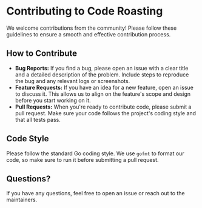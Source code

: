 # Contributing to Code Roasting

We welcome contributions from the community! Please follow these guidelines to ensure a smooth and effective contribution process.

## How to Contribute

- **Bug Reports:** If you find a bug, please open an issue with a clear title and a detailed description of the problem. Include steps to reproduce the bug and any relevant logs or screenshots.
- **Feature Requests:** If you have an idea for a new feature, open an issue to discuss it. This allows us to align on the feature's scope and design before you start working on it.
- **Pull Requests:** When you're ready to contribute code, please submit a pull request. Make sure your code follows the project's coding style and that all tests pass.

## Code Style

Please follow the standard Go coding style. We use `gofmt` to format our code, so make sure to run it before submitting a pull request.

## Questions?

If you have any questions, feel free to open an issue or reach out to the maintainers.
